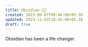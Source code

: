```yaml
---
title: Obsidian 🤘🏼
created: 2023-06-07T00:46:08+05:30
updated: 2023-11-03T18:45:06+05:30
draft: true
---
```


Obsidian has been a life changer. 

